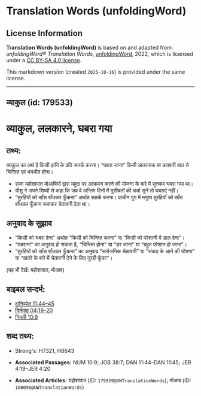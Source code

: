 # Translation Words (unfoldingWord)

## License Information

**Translation Words (unfoldingWord)** is based on and adapted from: _unfoldingWord® Translation Words_, [unfoldingWord](https://unfoldingword.org/utw), 2022, which is licensed under a [CC BY-SA 4.0 license](https://creativecommons.org/licenses/by-sa/4.0/legalcode.en).

This markdown version (created `2025-10-16`) is provided under the same license.



--------------------------------

## व्याकुल (id: 179533)

व्याकुल, ललकारने, घबरा गया
==========================

तथ्य:
-----

व्याकुल का अर्थ है किसी हानि के प्रति सतर्क करना। “घबरा जाना” किसी खतरनाक या डरावनी बात से चिन्तित एवं भयभीत होना।

* राजा यहोशापात मोआबियों द्वारा यहूदा पर आक्रमण करने की योजना के बारे में सुनकर घबरा गया था।
* यीशु ने अपने शिष्यों से कहा कि जब वे अन्तिम दिनों में मुसीबतों की चर्चा सुनें तो घबराएं नहीं।
* “तुरहियों को साँस बाँधकर फूँकना” अर्थात सतर्क करना। प्राचीन युग में मनुष्य तुरहियों को साँस बाँधकर फूँकना बजाकर चेतावनी देता था।

अनुवाद के सुझाव
---------------

* “किसी को घबरा देना” अर्थात “किसी को चिन्तित करना” या “किसी को परेशानी में डाल देना”।
* “घबराना” का अनुवाद हो सकता है, “चिन्तित होना” या “डर जाना” या “बहुत परेशान हो जाना”।
* “तुरहियों को साँस बाँधकर फूँकना” का अनुवाद “सार्वजनिक चेतावनी” या “संकट के आने की घोषणा” या “खतरे के बारे में चेतावनी देने के लिए तुरही फूंका”।

(यह भी देखें: यहोशापात, मोआब)

बाइबल सन्दर्भ:
--------------

* [दानिय्येल 11:44–45](https://ref.ly/Dan11:44-Dan11:45)
* [यिर्मयाह 04:19–20](https://ref.ly/Jer4:19-Jer4:20)
* [गिनती 10:9](https://ref.ly/Num10:9)

शब्द तथ्य:
----------

* Strong's: H7321, H8643

* **Associated Passages:** NUM 10:9; JOB 38:7; DAN 11:44–DAN 11:45; JER 4:19–JER 4:20
* **Associated Articles:** यहोशापात (ID: `179959@UWTranslationWords`); मोआब (ID: `180090@UWTranslationWords`)

